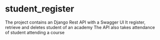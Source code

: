 # student_register
The project contains an Django Rest API with a Swagger UI 
It register, retrieve and deletes student of an academy 
The API also takes attendance of student attending a course 

